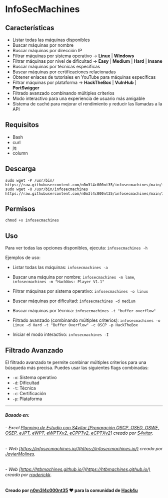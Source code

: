 # InfoSecMachines

## Características

- Listar todas las máquinas disponibles
- Buscar máquinas por nombre
- Buscar máquinas por dirección IP
- Filtrar máquinas por sistema operativo -> **Linux** | **Windows**
- Filtrar máquinas por nivel de dificultad -> **Easy** | **Medium** | **Hard** | **Insane**
- Buscar máquinas por técnicas específicas
- Buscar máquinas por certificaciones relacionadas
- Obtener enlaces de tutoriales en YouTube para máquinas específicas
- Filtrar máquinas por plataforma -> **HackTheBox** | **VulnHub** | **PortSwigger**
- Filtrado avanzado combinando múltiples criterios
- Modo interactivo para una experiencia de usuario más amigable
- Sistema de caché para mejorar el rendimiento y reducir las llamadas a la API

## Requisitos

- Bash
- curl
- jq
- column

## Descarga

```shell
sudo wget -P /usr/bin/ https://raw.githubusercontent.com/n0m3l4c000nt35/infosecmachines/main/infosecmachines
sudo wget -O /usr/bin/infosecmachines https://raw.githubusercontent.com/n0m3l4c000nt35/infosecmachines/main/infosecmachines
```

## Permisos

```shell
chmod +x infosecmachines
```

## Uso

Para ver todas las opciones disponibles, ejecuta:
`infosecmachines -h`

Ejemplos de uso:

- Listar todas las máquinas:
`infosecmachines -a`

- Buscar una máquina por nombre:
`infosecmachines -m lame`, `infosecmachines -m "HackNos: Player V1.1"`

- Filtrar máquinas por sistema operativo:
`infosecmachines -o linux`

- Buscar máquinas por dificultad:
`infosecmachines -d medium`

- Buscar máquinas por técnica:
`infosecmachines -t "buffer overflow"`

- Filtrado avanzado (combinando múltiples criterios):
`infosecmachines -o Linux -d Hard -t "Buffer Overflow" -c OSCP -p HackTheBox`

- Iniciar el modo interactivo:
`infosecmachines -I`

## Filtrado Avanzado

El filtrado avanzado te permite combinar múltiples criterios para una búsqueda más precisa. Puedes usar las siguientes flags combinadas:

- `-o`: Sistema operativo
- `-d`: Dificultad
- `-t`: Técnica
- `-c`: Certificación
- `-p`: Plataforma

---

##### Basado en:
###### - Excel [Planning de Estudio con S4vitar [Preparación OSCP, OSED, OSWE, OSEP, eJPT, eWPT, eWPTXv2, eCPPTv2, eCPTXv2]](https://docs.google.com/spreadsheets/d/1dzvaGlT_0xnT-PGO27Z_4prHgA8PHIpErmoWdlUrSoA/edit#gid=0) creado por [S4vitar](https://github.com/s4vitar).
###### - Web [https://infosecmachines.io/](https://infosecmachines.io/) creada por [JavierMolines](https://github.com/JavierMolines/).
###### - Web [https://htbmachines.github.io/](https://htbmachines.github.io/) creada por [rroderickk](https://github.com/rroderickk).

#### Creado por [n0m3l4c000nt35](https://github.com/n0m3l4c000nt35) ♥ para la comunidad de [Hack4u](https://hack4u.io/)
